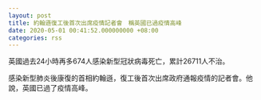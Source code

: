 ```yaml
---
layout: post
title: 約翰遜復工後首次出席疫情記者會　稱英國已過疫情高峰
date: 2020-05-01 00:41:52.000000000 +08:00
categories: rss
---
```


英國過去24小時再多674人感染新型冠狀病毒死亡，累計26711人不治。

感染新型肺炎後康復的首相約翰遜，復工後首次出席政府通報疫情的記者會。他說，英國已過了疫情高峰。

